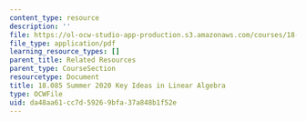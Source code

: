 ```yaml
---
content_type: resource
description: ''
file: https://ol-ocw-studio-app-production.s3.amazonaws.com/courses/18-085-computational-science-and-engineering-i-summer-2020/da48aa61cc7d59269bfa37a848b1f52e_MIT18_085Summer20_key_ideas.pdf
file_type: application/pdf
learning_resource_types: []
parent_title: Related Resources
parent_type: CourseSection
resourcetype: Document
title: 18.085 Summer 2020 Key Ideas in Linear Algebra
type: OCWFile
uid: da48aa61-cc7d-5926-9bfa-37a848b1f52e
---
```


